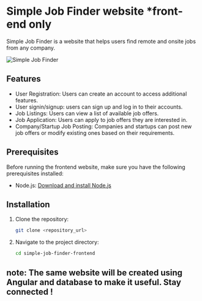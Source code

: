 # Simple Job Finder website *front-end only

Simple Job Finder is a website that helps users find remote and onsite jobs from any company.

![Simple Job Finder](/images/screenshots/#)

## Features

- User Registration: Users can create an account to access additional features.
- User signin/signup: users can sign up and log in to their accounts.
- Job Listings: Users can view a list of available job offers.
- Job Application: Users can apply to job offers they are interested in.
- Company/Startup Job Posting: Companies and startups can post new job offers or modify existing ones based on their requirements.

## Prerequisites

Before running the frontend website, make sure you have the following prerequisites installed:

- Node.js: [Download and install Node.js](https://nodejs.org/en/download/)

## Installation

1. Clone the repository:

    ```bash
    git clone <repository_url>
    ```

2. Navigate to the project directory:

    ```bash
    cd simple-job-finder-frontend
    ```

## note: The same website will be created using Angular and database to make it useful. Stay connected !
